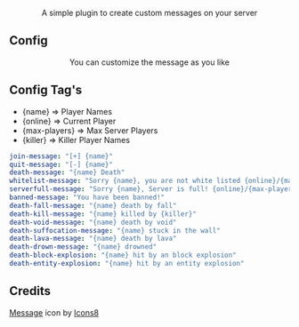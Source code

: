 <p align="center">
  A simple plugin to create custom messages on your server
</p>

## Config
<p align="center">
  You can customize the message as you like
</p>

## Config Tag's
- {name} => Player Names
- {online} => Current Player
- {max-players} => Max Server Players
- {killer} => Killer Player Names

```yaml
join-message: "[+] {name}"
quit-message: "[-] {name}"
death-message: "{name} Death"
whitelist-message: "Sorry {name}, you are not white listed {online}/{max-players}"
serverfull-message: "Sorry {name}, Server is full! {online}/{max-players}"
banned-message: "You have been banned!"
death-fall-message: "{name} death by fall"
death-kill-message: "{name} killed by {killer}"
death-void-message: "{name} death by void"
death-suffocation-message: "{name} stuck in the wall"
death-lava-message: "{name} death by lava"
death-drown-message: "{name} drowned"
death-block-explosion: "{name} hit by an block explosion"
death-entity-explosion: "{name} hit by an entity explosion"
```

## Credits
<a target="_blank" href="https://icons8.com/icon/116714/chat-bubble">Message</a> icon by <a target="_blank" href="https://icons8.com">Icons8</a>
